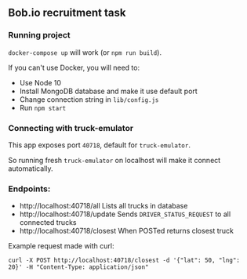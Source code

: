 ## Bob.io recruitment task

### Running project

`docker-compose up` will work (or `npm run build`).

If you can't use Docker, you will need to:
* Use Node 10
* Install MongoDB database and make it use default port
* Change connection string in `lib/config.js`
* Run `npm start`

### Connecting with truck-emulator

This app exposes port `40718`, default for `truck-emulator`. 

So running fresh `truck-emulator` on localhost will make it connect automatically.

### Endpoints:

* http://localhost:40718/all Lists all trucks in database
* http://localhost:40718/update Sends `DRIVER_STATUS_REQUEST` to all connected trucks
* http://localhost:40718/closest When POSTed returns closest truck

Example request made with curl:

```
curl -X POST http://localhost:40718/closest -d '{"lat": 50, "lng": 20}' -H "Content-Type: application/json"
```

